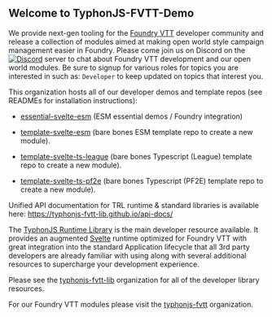 ## Welcome to TyphonJS-FVTT-Demo

We provide next-gen tooling for the [Foundry VTT](https://foundryvtt.com/) developer community and release a collection of modules aimed at making open world style campaign 
management easier in Foundry. Please come join us on Discord on the [![Discord](https://img.shields.io/discord/737953117999726592?label=TyphonJS&style=plastic)](https://typhonjs.io/discord/) 
server to chat about Foundry VTT development and our open world modules. Be sure to signup for various roles for topics you are interested in such as: `Developer`
to keep updated on topics that interest you.

This organization hosts all of our developer demos and template repos (see READMEs for installation instructions):
- [essential-svelte-esm](https://github.com/typhonjs-fvtt-demo/essential-svelte-esm) (ESM essential demos / Foundry integration)
- [template-svelte-esm](https://github.com/typhonjs-fvtt-demo/template-svelte-esm) (bare bones ESM template repo to create a new module).


- [template-svelte-ts-league](https://github.com/typhonjs-fvtt-demo/template-svelte-ts-league) (bare bones Typescript (League) template repo to create a new module).
- [template-svelte-ts-pf2e](https://github.com/typhonjs-fvtt-demo/template-svelte-ts-league) (bare bones Typescript (PF2E) template repo to create a new module).


Unified API documentation for TRL runtime & standard libraries is available here:
https://typhonjs-fvtt-lib.github.io/api-docs/

The [TyphonJS Runtime Library](https://github.com/typhonjs-fvtt-lib/runtime) is the main developer resource available. It provides an augmented [Svelte](https://svelte.dev/) 
runtime optimized for Foundry VTT with great integration into the standard Application lifecycle that all 3rd party developers are already familiar with using along with 
several additional resources to supercharge your development experience. 

Please see the [typhonjs-fvtt-lib](https://github.com/typhonjs-fvtt-lib) organization for all of the developer library resources.

For our Foundry VTT modules please visit the [typhonjs-fvtt](https://github.com/typhonjs-fvtt) organization.
